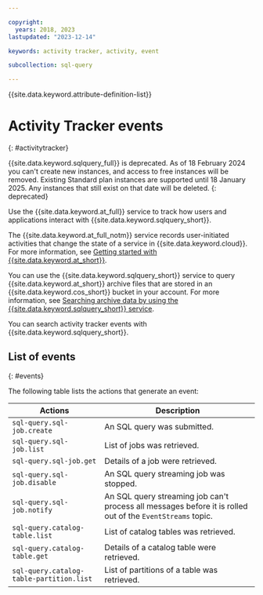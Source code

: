 ```yaml
---

copyright:
  years: 2018, 2023
lastupdated: "2023-12-14"

keywords: activity tracker, activity, event

subcollection: sql-query

---
```


{{site.data.keyword.attribute-definition-list}}

# Activity Tracker events
{: #activitytracker}

{{site.data.keyword.sqlquery_full}} is deprecated. As of 18 February 2024 you can't create new instances, and access to free instances will be removed. Existing Standard plan instances are supported until 18 January 2025. Any instances that still exist on that date will be deleted.
{: deprecated}

Use the {{site.data.keyword.at_full}} service to track how users and applications interact with {{site.data.keyword.sqlquery_short}}.

The {{site.data.keyword.at_full_notm}} service records user-initiated activities that change the state of a service in {{site.data.keyword.cloud}}. For more information, see [Getting started with {{site.data.keyword.at_short}}](/docs/Activity-Tracker-with-LogDNA?topic=Activity-Tracker-with-LogDNA-getting-started).

You can use the {{site.data.keyword.sqlquery_short}} service to query {{site.data.keyword.at_short}} archive files that are stored in an {{site.data.keyword.cos_short}} bucket in your account. For more information, see [Searching archive data by using the {{site.data.keyword.sqlquery_short}} service](/docs/activity-tracker?topic=activity-tracker-sqlquery).

You can search activity tracker events with {{site.data.keyword.sqlquery_short}}.

## List of events
{: #events}

The following table lists the actions that generate an event:

Actions  |  Description
--- | ---
`sql-query.sql-job.create` |  An SQL query was submitted.
`sql-query.sql-job.list` |  List of jobs was retrieved.
`sql-query.sql-job.get` |  Details of a job were retrieved.
`sql-query.sql-job.disable` |  An SQL query streaming job was stopped.
`sql-query.sql-job.notify` |  An SQL query streaming job can't process all messages before it is rolled out of the `EventStreams` topic.
`sql-query.catalog-table.list` |  List of catalog tables was retrieved.
`sql-query.catalog-table.get` |  Details of a catalog table were retrieved.
`sql-query.catalog-table-partition.list`| List of partitions of a table was retrieved.
